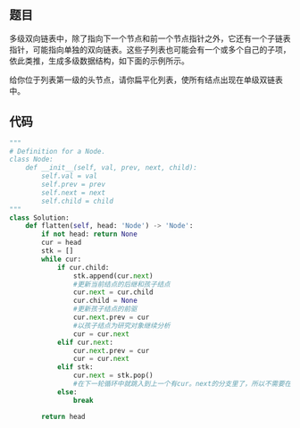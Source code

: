 ## 题目
多级双向链表中，除了指向下一个节点和前一个节点指针之外，它还有一个子链表指针，可能指向单独的双向链表。这些子列表也可能会有一个或多个自己的子项，依此类推，生成多级数据结构，如下面的示例所示。

给你位于列表第一级的头节点，请你扁平化列表，使所有结点出现在单级双链表中。

## 代码
```python
"""
# Definition for a Node.
class Node:
    def __init__(self, val, prev, next, child):
        self.val = val
        self.prev = prev
        self.next = next
        self.child = child
"""
class Solution:
    def flatten(self, head: 'Node') -> 'Node':
        if not head: return None
        cur = head
        stk = []
        while cur:
            if cur.child:
                stk.append(cur.next)
                #更新当前结点的后继和孩子结点
                cur.next = cur.child
                cur.child = None
                #更新孩子结点的前驱
                cur.next.prev = cur
                #以孩子结点为研究对象继续分析
                cur = cur.next
            elif cur.next:
                cur.next.prev = cur
                cur = cur.next
            elif stk:
                cur.next = stk.pop()
                #在下一轮循环中就跳入到上一个有cur。next的分支里了，所以不需要在这儿更新cur
            else:
                break

        return head
```

